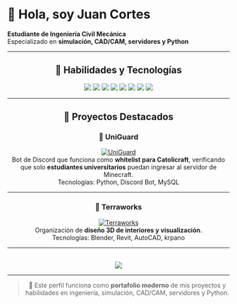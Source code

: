 # 👋 Hola, soy Juan Cortes

**Estudiante de Ingeniería Civil Mecánica**  
Especializado en **simulación, CAD/CAM, servidores y Python**  

<div align="center">

---

## 💼 Habilidades y Tecnologías

<img src="https://img.shields.io/badge/Python-3776AB?style=for-the-badge&logo=python&logoColor=white" />
<img src="https://img.shields.io/badge/Blender-E57426?style=for-the-badge&logo=blender&logoColor=white" />
<img src="https://img.shields.io/badge/Autodesk_Inv-1791FC?style=for-the-badge&logo=autodesk&logoColor=white" />
<img src="https://img.shields.io/badge/Revit-999999?style=for-the-badge&logo=autodesk&logoColor=white" />
<img src="https://img.shields.io/badge/AutoCAD-FC2C03?style=for-the-badge&logo=autodesk&logoColor=white" />
<img src="https://img.shields.io/badge/Navisworks-0078D4?style=for-the-badge&logo=autodesk&logoColor=white" />
<img src="https://img.shields.io/badge/Proxmox-FF0000?style=for-the-badge&logo=proxmox&logoColor=white" />
<img src="https://img.shields.io/badge/pfSense-FF9900?style=for-the-badge&logo=pfsense&logoColor=white" />

---

## 🚀 Proyectos Destacados

### 🎯 UniGuard
[![UniGuard](https://img.shields.io/badge/Proyecto-UniGuard-blue?style=for-the-badge)](https://github.com/bill-mccoy/UniGuard)  
Bot de Discord que funciona como **whitelist para Catolicraft**, verificando que solo **estudiantes universitarios** puedan ingresar al servidor de Minecraft.  
Tecnologías: Python, Discord Bot, MySQL

---

### 🌱 Terraworks
[![Terraworks](https://img.shields.io/badge/Organización-Terraworks-green?style=for-the-badge)](https://github.com/bill-mccoy)  
Organización de **diseño 3D de interiores y visualización**.  
Tecnologías: Blender, Revit, AutoCAD, krpano

---

<br>

<img src="https://github-readme-stats.vercel.app/api/top-langs/?username=bill-mccoy&layout=compact&langs_count=5" />

---

> 🔹 Este perfil funciona como **portafolio moderno** de mis proyectos y habilidades en ingeniería, simulación, CAD/CAM, servidores y Python.

</div>
